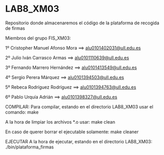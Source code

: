 # LAB8_XM03
Repositorio donde almacenaremos el código de la plataforma de recogida de firmas

Miembros del grupo FIS_XM03:

1º Cristopher Manuel Afonso Mora ==> alu0101402031@ull.edu.es

2º Julio Iván Carrasco Armas ==> alu0101110639@ull.edu.es

3º Fernando Marrero Hernández ==> alu0101413549@ull.edu.es

4º Sergio Perera Márquez ==> alu0101394503@ull.edu.es

5º Rebeca Rodríguez Rodríguez ==> alu0101394763@ull.edu.es

6º Pablo Urquía Adrián ==> alu0101398327@ull.edu.es

COMPILAR:
  Para compilar, estando en el directorio LAB8_XM03 usar el comando:
    make
  
  A la hora de limpiar los archivos *.o usar:
    make clean
  
  En caso de querer borrar el ejecutable solamente:
    make cleaner


EJECUTAR
  A la hora de ejecutar, estando en el directorio LAB8_XM03:
    ./bin/plataforma_firmas

